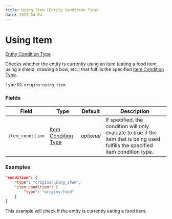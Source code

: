 ```yaml
---
title: Using Item (Entity Condition Type)
date: 2021-04-04
---
```


# Using Item

[Entity Condition Type](../entity_condition_types.md)

Checks whether the entity is currently using an item (eating a food item, using a shield, drawing a bow, etc.) that fulfills the specified [Item Condition Type](../item_condition_types.md).

Type ID: `origins:using_item`


### Fields

Field  | Type | Default | Description
-------|------|---------|-------------
`item_condition` | [Item Condition Type](../item_condition_types.md) | _optional_ | If specified, the condition will only evaluate to true if the item that is being used fulfills the specified item condition type.


### Examples

```json
"condition": {
    "type": "origins:using_item",
    "item_condition": {
        "type": "origins:food"
    }
}
```

This example will check if the entity is currently eating a food item.
